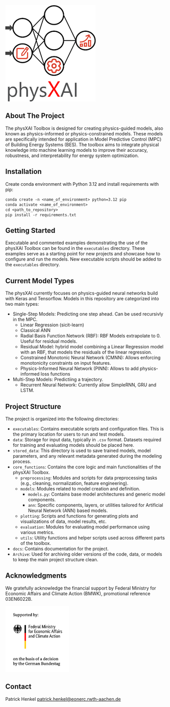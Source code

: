 <img src="docs/physXAI.png" height="300">

## About The Project
The physXAI Toolbox is designed for creating physics-guided models, also known as physics-informed or physics-constrained models. 
These models are specifically intended for application in Model Predictive Control (MPC) of Building Energy Systems (BES). 
The toolbox aims to integrate physical knowledge into machine learning models to improve their accuracy, robustness, and interpretability for energy system optimization.

## Installation
Create conda environment with Python 3.12 and install requirements with pip:
```
conda create -n <name_of_environment> python=3.12 pip
conda activate <name_of_environment>
cd <path_to_repository>
pip install -r requirements.txt
```

## Getting Started
Executable and commented examples demonstrating the use of the physXAI Toolbox can be found in the `executables` directory. 
These examples serve as a starting point for new projects and showcase how to configure and run the models.
New executable scripts should be added to the `executables` directory.

## Current Model Types
The physXAI currently focuses on physics-guided neural networks build with Keras and Tensorflow.
Models in this repository are categorized into two main types:
- Single-Step Models: Predicting one step ahead. Can be used recursivly in the MPC.
	- Linear Regression (sicit-learn)
	- Classical ANN
	- Radial Basis Function Network (RBF): RBF Models extrapolate to 0. Useful for residual models.
	- Residual Model: hybrid model combining a Linear Regression model with an RBF, that models the residuals of the linear regression.
	- Constrained Monotonic Neural Network (CMNN): Allows enforcing monotonicity constraints on input features.
	- Physics-Informed Neural Network (PINN): Allows to add physics-informed loss functions
- Multi-Step Models: Predictiing a trajectory.
	- Recurrent Neural Network: Currently allow SimpleRNN, GRU and LSTM.

## Project Structure
The project is organized into the following directories:
- `executables`: Contains executable scripts and configuration files. This is the primary location for users to run and test models.
- `data`: Storage for input data, typically in `.csv` format. Datasets required for training and evaluating models should be placed here.
- `stored_data`: This directory is used to save trained models, model parameters, and any relevant metadata generated during the modeling process.
- `core_functions`: Contains the core logic and main functionalities of the physXAI Toolbox.
	- `preprocessing`: Modules and scripts for data preprocessing tasks (e.g., cleaning, normalization, feature engineering).
	- `models`: Modules related to model creation and definition.
		- `models.py`: Contains base model architectures and generic model components.
		- `ann`: Specific components, layers, or utilities tailored for Artificial Neural Network (ANN) based models.
	- `plotting`: Scripts and functions for generating plots and visualizations of data, model results, etc.
	- `evaluation`: Modules for evaluating model performance using various metrics.
	- `utils`: Utility functions and helper scripts used across different parts of the toolbox.
- `docs`: Contains documentation for the project.
- `Archive`: Used for archiving older versions of the code, data, or models to keep the main project structure clean.

## Acknowledgments

We gratefully acknowledge the financial support by Federal Ministry for Economic Affairs and Climate Action (BMWK), promotional reference 03EN6022B.

<img src="docs/BMWK_logo.png" alt="BMWK" width="200"/>

## Contact
Patrick Henkel
patrick.henkel@eonerc.rwth-aachen.de